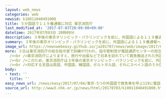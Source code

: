 ```yaml
---
layout: web_news
categories: web
newsid: k10011040491000
title: ５か国語で１１９番通報に対応 東京消防庁
last_modified_at: '2017-07-03T20:09:00+09:00'
datetime: 2017年07月03日 20時09分
description: ３年後の東京オリンピック・パラリンピックを前に、外国語による１１９番通報への対応を強化しようと、東京消防庁は民間の電話通訳センターに委託し、５か国語での対応を始めました。
summary: ３年後の東京オリンピック・パラリンピックを前に、外国語による１１９番通報への対応を強化しようと、東京消防庁は民間の電話通訳センターに委託し、５か国語での対応を始めました。
image_url: https://newswebeasy.github.io/ja201707/news/web/image/2017/07/04/k10011040491000.jpg
more: ３日は東京消防庁の総合指令室で訓練が行われ、指令管制官が電話通訳センターの担当者にポルトガル語で腹痛を訴える通報を訳してもらいながら対応する様子を披露しました。<br
  /><br />東京消防庁によりますと、旅行や出張などで日本を訪れていて救急搬送された外国人は、去年１年間に管内で２３３６人と、４年連続で増加しているということです。<br
  /><br />このため、東京消防庁は３年後の東京オリンピック・パラリンピックを前に、外国語による１１９番通報への対応を強化しようと、今月から２４時間、民間の電話通訳センターに委託して、外国語での対応を始めました。<br
  /><br />対応する言語は英語、中国語、韓国語、ポルトガル語、それにスペイン語の５か国語だということで、東京消防庁総合指令室の長谷川新一管理係長は「２０２０年を前に、外国人の通報に迅速に的確に対応できる体制を整えていきたい」と話していました。
body:
- text: ''
  title: ''
easy_news_url: /news/easy/2017/07/04/東京-5つの外国語で救急車を呼ぶ119に電話できる/
source_url: http://www3.nhk.or.jp/news/html/20170703/k10011040491000.html
...
```

